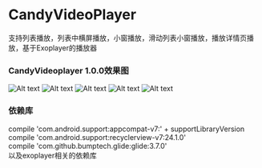 # CandyVideoPlayer
支持列表播放，列表中横屏播放，小窗播放，滑动列表小窗播放，播放详情页播放，基于Exoplayer的播放器

### CandyVideoplayer 1.0.0效果图
![Alt text](./img/device-2017-09-21-120455.png)
![Alt text](./img/device-2017-09-21-120604.png)
![Alt text](./img/device-2017-09-21-120624.png)
![Alt text](./img/device-2017-09-21-120642.png)
![Alt text](./img/device-2017-09-21-120743.png)
### 依赖库
compile 'com.android.support:appcompat-v7:' + supportLibraryVersion<br>
compile 'com.android.support:recyclerview-v7:24.1.0'<br>
compile 'com.github.bumptech.glide:glide:3.7.0'<br>
以及exoplayer相关的依赖库<br>
